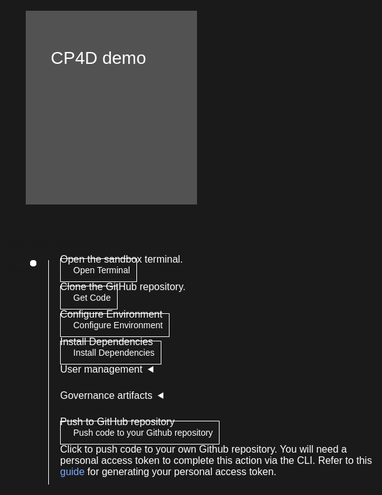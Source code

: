 <html>
<head>
  <meta name="viewport" content="width=device-width, initial-scale=1" />
  <script src="didact.js">
  </script>
  <style>
    html,
    div,
    body {
      background-color: #1a1a1a;
      font-family: "IBM Plex Sans", sans-serif;
      font-size: 16px;
      outline: none;
    }
    body {
      font-family: Helvetica, sans-serif;
    }
    /* The actual timeline (the vertical ruler) */
    .timeline {
      position: relative;
      max-width: 1200px;
      margin: 0 auto;
      margin-left: 50px;
    }
    .content p {
      margin: 0px;
    }
    .content .afterbutton {
      padding-top: 16px;
    }
    /* The actual timeline (the vertical ruler) */
    .timeline::after {
      content: "";
      position: absolute;
      width: 1px;
      background-color: white;
      top: 15px;
      bottom: -6px;
      left: 18px;
      margin-left: -2px;
    }
    /* Container around content */
    .container {
      padding: 0px 0px;
      width: 100%;
      align-content: left;
      margin: 0px 0px 0px 0px;
      margin-left: 25px;
      margin-top: 32px;
    }
    /* The circles on the timeline */
    .container::after {
      content: "";
      position: absolute;
      width: 10px;
      height: 10px;
      right: -6px;
      background-color: white;
      border: 0px solid #ff9f55;
      top: 15px;
      border-radius: 50%;
      z-index: 1;
      margin: 0px 0px 0px 0px;
    }
    /* The circles on the timeline */
    /* Place the container to the left */
    .left {
      left: 0px;
    }
    /* Place the container to the right */
    .right {
      left: 0px;
    }
    /* Add arrows to the left container (pointing right) */
    .left::before {
      content: " ";
      height: 0;
      top: 22px;
      width: 0;
      z-index: 1;
      right: 30px;
      border: medium solid white;
      border-width: 10px 0 10px 10px;
      border-color: transparent transparent transparent white;
    }
    /* Fix the circle for containers on the right side */
    .right::after {
      left: -13px;
    }
    /* The actual content */
    .content {
      padding: 5px 10px;
      color: white;
      background: transparent;
    }
    .button.is-dark.is-medium {
      font-family: "IBM Plex Sans", sans-serif;
      background: transparent;
      border-color: white;
      color: #fff;
      border: 1px solid white;
      padding: 10px;
      padding-left: 20px;
      margin-bottom: 13px;
      border-radius: 0px;
      min-width: 180px;
      font-size: 14px;
      text-align: left;
      min-height: 48px;
      margin: 0px;
      justify-content: left;
    }
    .button.is-dark.is-medium:hover {
      font-family: "IBM Plex Sans", sans-serif;
      background-color: #2a67f5;
      border-color: white;
      color: #fff;
      text-decoration: none;
    }
    .footer {
      display: flex;
      background-color: #343a3e;
      margin-top: 20px;
      padding: 0px;
      max-width: 1200px;
    }
    .github-icon {
      min-height: 100%;
      min-width: 100%;
      object-fit: cover;
      object-position: 250% 100px;
      opacity: 15%;
      bottom: 15px;
    }
    .image-content {
      padding: 5px 10px;
      background: transparent;
      color: black;
      position: absolute;
      font-size: 27px;
    }
    .image-div {
      position: relative;
      background-color: white;
      min-width: 50%;
      background-image: linear-gradient(rgba(255, 255, 255, 0.9), rgba(255, 255, 255, 0.9)),
        url("https://raw.githubusercontent.com/IBM/Developer-Playground/master/didact/images/github.svg");
      background-position: -50% 60px;
      background-repeat: no-repeat;
      padding-top: 20px;
      padding-left: 20px;
    }
    .image-btn {
      position: absolute;
      right: 0;
      bottom: 0%;
      background-color: #0062ff;
      width: 300px;
      padding: 0px;
      padding-bottom: 20px;
    }
    .image-link span {
      float: right;
      font-size: 32px;
      padding-right: 20px;
    }
    .image-btn .image-link:hover {
      text-decoration: none;
      color: white;
      background-color: #0353e9;
    }
    .image-btn a:hover {
      text-decoration: none;
      color: white;
    }
    .image-link {
      color: white;
      display: block;
      padding: 5px 10px 5px 10px;
      line-height: 28px;
      font-size: 16px;
    }
    .header {
      background-image: url("https://raw.githubusercontent.com/IBM/Developer-Playground/master/didact/images/video_insights.jpeg");
      background-position: right;
      width: 95%;
      min-height: 70px;
      display: inline-block;
      margin-top: 20px;
      margin-bottom: 20px;
      margin-left: 30px;
      margin-right: 30px;
      max-width: 1200px;
      background-repeat: no-repeat;
      background-size: 700px 500px;
    }
    .header .right-content {
      float: left;
      width: 50%;
      background-color: #525252;
      min-height: 270px;
      font-size: 16px;
    }
    .header .right-content h4 {
      background: none;
      color: white;
      padding-left: 25px;
      padding-right: 25px;
    }
    .header .right-content div {
      background: none;
      color: white;
      padding-left: 15px;
      padding-right: 25px;
      font-size: 14px;
      margin-bottom: 10px;
    }
    .header .right-content ul {
      margin: 0px;
      margin-left: 25px;
      margin-bottom: 10px;
      line-height: 16px;
    }
    .container a {
      color: #78a9ff;
      background-color: transparent;
      text-decoration: none;
    }
    .container a:visited {
      color: #8c43fc;
      background-color: transparent;
      text-decoration: none;
    }
    .apptitle {
      margin-left: 25px;
      margin-top: 20px;
      margin-bottom: 0px;
      font-size: 28px;
      color: white;
    }
    .subheading {
      margin-left: 25px;
      margin-top: 0px;
      margin-bottom: 0px;
      font-size: 16px;
      color: #c1c7cd;
    }
    .no-hover:hover {
      background-color: #0062ff !important;
    }
    .section {
      margin-top: 5px;
      margin-bottom: -50px;
    }
    a:hover {
      color: #a6c8ff;
      text-decoration: underline;
    }
    a:visited {
      color: #be95ff;
    }
    .timelinestep
    {
      margin-top: 0px;
      padding-top: 0px;
    }
    summary {
      float: left;
    }
    details>summary {
      list-style-image: url("https://raw.githubusercontent.com/IBM/Developer-Playground/development/didact/images/arrow-right.svg");
      direction: rtl;
    }
    details[open]>summary {
      list-style-image: url("https://raw.githubusercontent.com/IBM/Developer-Playground/development/didact/images/arrow-down.svg");
    }
  </style>
</head>
<body>
  <div class="header">
    <div class="right-content" style="padding-top: 40px">
      <div class="apptitle" style="font-size: 28px; color: white">CP4D demo</div>
      <div class="subheading"></div>
    </div>
  </div>
  <div class="section">
    <p style="font-size: 24px">Instructions</p>
    <p style="margin-bottom: 10px">Please follow all the below steps in proper sequence.</p>
  </div>
  <div class="timeline">
    <div style="margin-top: 0px; padding-top: 0px" class="container right">
      <div class="content">
        <p>Open the sandbox terminal.</p>
        <a class="button is-dark is-medium" title="Open Terminal"
          href="didact://?commandId=terminal-for-sandbox-container:new">Open Terminal</a>
      </div>
    </div>
    <div class="container right" style="margin-top: 0px; padding-top: 0px">
      <div class="content">
        <p>Clone the GitHub repository.</p>
        <a class="button is-dark is-medium" title="Get the Code"
          href="didact://?commandId=vscode.didact.sendNamedTerminalAString&&text=sandbox terminal$$git%20clone%20https://github.com/pgirishibm/wkc-api%20${CHE_PROJECTS_ROOT}/wkc-api">Get
          Code</a>
      </div>
    </div>
    <div style="margin-top: 0px; padding-top: 0px" class="container right">
      <div class="content">
        <p>Configure Environment</p>
        <a class="button is-dark is-medium" title="Configure Environment"
          href="didact://?commandId=extension.openFile&&text=cp4d%7Cconfigure-application%7C/projects/wkc-api/.env">Configure
          Environment</a>
      </div>
    </div>
    <div style="margin-top: 0px; padding-top: 0px" class="container right">
      <div class="content">
        <p>Install Dependencies</p>
        <a class="button is-dark is-medium" title="Instal Dependencies"
          href="didact://?commandId=vscode.didact.sendNamedTerminalAString&&text=sandbox terminal$$pip3.8 install pandas python-decouple requests;cd /projects/wkc-api/notebooks/sandbox/">Install Dependencies
        </a>
      </div>
    </div>
    <div class="container right timelinestep">
      <div class="content">
        <details>
          <summary>User management</summary>
          <br><br>
          <div>
            <p>Select the option</p>
            <div style="float:left;padding-left:0px;" id="step1">
              <input type="radio" id="createusersoption" name="userselection" value="createusers" />
              <label for="createusers">Create Users</label>
            </div>
            <div style="float:left;padding-left:30px;">
              <input type="radio" id="updateusersoption" name="userselection" value="updateusers" />
              <label for="updateusers">Update Users</label><br />
            </div>
          </div>
          <div class="timeline" style="top: 35px; margin-left: 15px">
            <div id="createusersteps" style="display:none">
              <div id="createusers" class="container right">
                <div class="content">
                  <p style="margin-top:20px;">Configure new users</p>
                  <a class="button is-dark is-medium" title="Configure new users"
                    href="didact://?commandId=vscode.open&projectFilePath=../wkc-api/notebooks/sandbox/new_users.csv"">Configure
                    new users
                  </a>
                </div>
              </div>
              <div id="createusers" class="container right timelinestep">
                <div class="content">
                  <p>Create Users</p>
                  <a class="button is-dark is-medium" title="Create Users"
                    href="didact://?commandId=vscode.didact.sendNamedTerminalAString&&text=sandbox terminal$$python3.8 createUsers.py">Create
                    users</a>
                </div>
              </div>
              <div class="container right timelinestep">
                <div class="content">
                  <p>Get Users.</p>
                  <a class="button is-dark is-medium" title="Get Users"
                    href="didact://?commandId=vscode.open&projectFilePath=../wkc-api/notebooks/sandbox/users_export.csv">Get
                    users</a>
                </div>
              </div>
              <div class="container right timelinestep">
                <div class="content">
                  <p>List Users.</p>
                  <a class="button is-dark is-medium" title="List Users"
                    href="didact://?commandId=vscode.open&projectFilePath=../wkc-api/notebooks/sandbox/users_export.csv">List
                    users</a>
                </div>
              </div>
            </div>
            <div id="updateusersteps" style="display:none">
              <div class="container right">
                <div class="content">
                  <p style="margin-top:20px;">Export User List</p>
                  <a class="button is-dark is-medium" title="Export User List"
                    href="didact://?commandId=vscode.didact.sendNamedTerminalAString&&text=sandbox terminal$$python3.8 exportUsers.py">Export
                    User List</a>
                </div>
              </div>
              <div class="container right timelinestep">
                <div class="content">
                   <p>List Users.</p>
                   <a class="button is-dark is-medium" title="List Users" href="didact://?commandId=vscode.open&projectFilePath=../wkc-api/notebooks/sandbox/users_export.csv">List Users</a>
                </div>
             </div>
              <div id="updateusers" class="container right timelinestep">
                <div class="content">
                  <p>Update New Users List.</p>
                  <a class="button is-dark is-medium" title="Update New Users List"
                    href="didact://?commandId=vscode.didact.sendNamedTerminalAString&&text=sandbox terminal$$python3.8 createUsers.py">Update
                    New Users List</a>
                </div>
              </div>
              <div class="container right timelinestep">
                <div class="content">
                   <p>Get updated users.</p>
                   <a class="button is-dark is-medium" title="List Users" href="didact://?commandId=vscode.open&projectFilePath=../wkc-api/notebooks/sandbox/users_export.csv">Get updated users</a>
                </div>
             </div>
              <div class="container right timelinestep">
                <div class="content">
                  <p>List Users</p>
                  <a class="button is-dark is-medium" title="List Users"
                    href="didact://?commandId=vscode.open&projectFilePath=../wkc-api/notebooks/sandbox/users_export.csv">List
                    Users</a>
                </div>
              </div>
            </div>
          </div>
        </details>
      </div>
    </div>
    <div class="container right">
      <div class="content">
        <details>
          <summary>Governance artifacts</summary>
          <br><br>
          <div>
            <p>Select the option</p>
            <div style="float:left;padding-left:0px;" id="step1">
              <input type="radio" id="createcategoriesopt" name="createcategoriesopt" value="createcategories" />
              <label for="createusers">Create new categories/terms</label>
            </div>
            <div style="float:left;padding-left:30px;">
              <input type="radio" id="updatecategoriesopt" name="createcategoriesopt" value="updatecategories" />
              <label for="updateusers">Update new categories/terms</label><br />
            </div>
          </div>
          <div class="timeline" style="top: 35px; margin-left: 15px">
            <div id="createcategoriessteps">
              <div class="container right">
                <div class="content">
                  <p style="margin-top:20px;">Configure new categories</p>
                  <a class="button is-dark is-medium" title="Create Users"
                    href="didact://?commandId=vscode.open&projectFilePath=../wkc-api/notebooks/sandbox/new_categories.csv">Configure
                    new
                    categories</a>
                </div>
              </div>
              <div class="container right timelinestep">
                <div class="content">
                  <p>Create categories</p>
                  <a class="button is-dark is-medium" title="Create Categories"
                    href="didact://?commandId=vscode.didact.sendNamedTerminalAString&&text=sandbox terminal$$python3.8 create_categories.py">Create
                    categories</a>
                </div>
              </div>
              <div class="container right timelinestep">
                <div class="content">
                  <p>Get categories</p>
                  <a class="button is-dark is-medium" title="Create Categories"
                    href="didact://?commandId=vscode.didact.sendNamedTerminalAString&&text=sandbox terminal$$python3.8 export_categories.py">Get
                    categories</a>
                </div>
              </div>
              <div class="container right timelinestep">
                <div class="content">
                  <p>List categories.</p>
                  <a class="button is-dark is-medium" title="List Categories"
                    href="didact://?commandId=vscode.open&projectFilePath=../wkc-api/notebooks/sandbox/export_categories.csv">List
                    categories</a>
                </div>
              </div>
              <div class="container right timelinestep">
                <div class="content">
                  <p>Configure new terms</p>
                  <a class="button is-dark is-medium" title="Create Terms"
                    href="didact://?commandId=vscode.open&projectFilePath=../wkc-api/notebooks/sandbox/new_terms.csv">Configure
                    new
                    terms</a>
                </div>
              </div>
              <div class="container right timelinestep">
                <div class="content">
                  <p>Create terms</p>
                  <a class="button is-dark is-medium" title="Create Terms"
                    href="didact://?commandId=vscode.didact.sendNamedTerminalAString&&text=sandbox terminal$$python3.8 create_terms.py">Create
                    terms</a>
                </div>
              </div>
              <div class="container right timelinestep">
                <div class="content">
                  <p>Get terms</p>
                  <a class="button is-dark is-medium" title="Create Categories"
                    href="didact://?commandId=vscode.didact.sendNamedTerminalAString&&text=sandbox terminal$$python3.8 export_terms.py">Get
                    terms</a>
                </div>
              </div>
              <div class="container right timelinestep">
                <div class="content">
                  <p>List terms.</p>
                  <a class="button is-dark is-medium" title="List Terms"
                    href="didact://?commandId=vscode.open&projectFilePath=../wkc-api/notebooks/sandbox/export_terms.csv">List
                    terms</a>
                </div>
              </div>
            </div>
            <div id="updatecategoriessteps">
              <div class="container right">
                <div class="content">
                  <p style="margin-top:20px;">Export Categories</p>
                  <a class="button is-dark is-medium" title="Export Categories"
                    href="didact://?commandId=vscode.didact.sendNamedTerminalAString&&text=sandbox terminal$$python3.8 export_categories.py">Export
                    Categories</a>
                </div>
              </div>
              <div class="container right timelinestep">
                <div class="content">
                   <p>List Categories</p>
                   <a class="button is-dark is-medium" title="List Users" href="didact://?commandId=vscode.open&projectFilePath=../wkc-api/notebooks/sandbox/categories_export.csv">List Categories</a>
                </div>
             </div>
              <div id="updateusers" class="container right timelinestep">
                <div class="content">
                  <p>Update New Categories List.</p>
                  <a class="button is-dark is-medium" title="Update New Categories List"
                    href="didact://?commandId=vscode.didact.sendNamedTerminalAString&&text=sandbox terminal$$python3.8 update_categories.py">Update
                    New Categories List</a>
                </div>
              </div>
              <div class="container right timelinestep">
                <div class="content">
                   <p>Get updated categories.</p>
                   <a class="button is-dark is-medium" title="List Users" href="didact://?commandId=vscode.open&projectFilePath=../wkc-api/notebooks/sandbox/categories_export.csv">Get updated categories</a>
                </div>
             </div>
              <div class="container right timelinestep">
                <div class="content">
                  <p>List Categories</p>
                  <a class="button is-dark is-medium" title="List Users"
                    href="didact://?commandId=vscode.open&projectFilePath=../wkc-api/notebooks/sandbox/categories_export.csv">List
                    Categories</a>
                </div>
              </div>
              <div class="container right">
                <div class="content">
                  <p style="margin-top:20px;">Export terms</p>
                  <a class="button is-dark is-medium" title="Export Terms"
                    href="didact://?commandId=vscode.didact.sendNamedTerminalAString&&text=sandbox terminal$$python3.8 export_terms.py">Export
                    Terms</a>
                </div>
              </div>
              <div class="container right timelinestep">
                <div class="content">
                   <p>List Terms</p>
                   <a class="button is-dark is-medium" title="List Terms" href="didact://?commandId=vscode.open&projectFilePath=../wkc-api/notebooks/sandbox/terms_export.csv">List Terms</a>
                </div>
             </div>
              <div id="updateusers" class="container right timelinestep">
                <div class="content">
                  <p>Update New Terms List.</p>
                  <a class="button is-dark is-medium" title="Update New Terms"
                    href="didact://?commandId=vscode.didact.sendNamedTerminalAString&&text=sandbox terminal$$python3.8 update_terms.py">Update
                    New Terms</a>
                </div>
              </div>
              <div class="container right timelinestep">
                <div class="content">
                   <p>Get updated terms.</p>
                   <a class="button is-dark is-medium" title="List Users" href="didact://?commandId=vscode.open&projectFilePath=../wkc-api/notebooks/sandbox/terms_export.csv">Get updated terms</a>
                </div>
             </div>
              <div class="container right timelinestep">
                <div class="content">
                  <p>List Terms</p>
                  <a class="button is-dark is-medium" title="List terms"
                    href="didact://?commandId=vscode.open&projectFilePath=../wkc-api/notebooks/sandbox/terms_export.csv">List
                    Terms</a>
                </div>
              </div>
            </div>
          </div>
        </details>
      </div>
    </div>
    <div class="container right">
      <div class="content">
        <p>Push to GitHub repository</p>
        <a class="button is-dark is-medium" title="Delete services from IBM Cloud" href="didact://?commandId=vscode.didact.sendNamedTerminalAString&text=sandbox%20terminal$$sh%20/github.sh ">Push code to your Github repository</a>
        <p style="margin-top:10px;">Click to push code to your own Github repository. You will need a personal access token to complete this action via the CLI. Refer to this <a href="https://docs.github.com/en/authentication/keeping-your-account-and-data-secure/creating-a-personal-access-token">guide</a> for generating your personal access token.</p>
      </div>
    </div>
  </div>
</body>
</html>